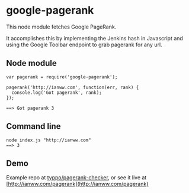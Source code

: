 # google-pagerank

This node module fetches Google PageRank.

It accomplishes this by implementing the Jenkins hash in Javascript and using
the Google Toolbar endpoint to grab pagerank for any url.

## Node module

    var pagerank = require('google-pagerank');

    pagerank('http://ianww.com', function(err, rank) {
      console.log('Got pagerank', rank);
    });

    ==> Got pagerank 3

## Command line

    node index.js "http://ianww.com"
    ==> 3

## Demo

Example repo at
[typpo/pagerank-checker](http://github.com/typpo/pagerank-checker), or see it
live at [http://ianww.com/pagerank](http://ianww.com/pagerank)
